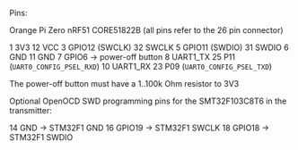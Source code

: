 

Pins:

Orange Pi Zero                              nRF51 CORE51822B
(all pins refer to the 26 pin connector)

1  3V3                                      12 VCC
3  GPIO12 (SWCLK)                           32 SWCLK
5  GPIO11 (SWDIO)                           31 SWDIO
6  GND                                      11 GND
7  GPIO6 -> power-off button
8  UART1_TX                                 25 P11 (`UART0_CONFIG_PSEL_RXD`)
10 UART1_RX                                 23 P09 (`UART0_CONFIG_PSEL_TXD`)

The power-off button must have a 1..100k Ohm resistor to 3V3



Optional OpenOCD SWD programming pins for the SMT32F103C8T6 in the transmitter:

14 GND    -> STM32F1 GND
16 GPIO19 -> STM32F1 SWCLK
18 GPIO18 -> STM32F1 SWDIO

